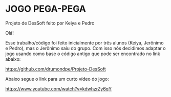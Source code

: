 # JOGO PEGA-PEGA
Projeto de DesSoft feito por Keiya e Pedro

Olá!

Esse trabalho/código foi feito inicialmente por três alunos (Keiya, Jerônimo e Pedro), mas o Jerônimo saiu do grupo.
Com isso nós decidimos adaptar o jogo usando como base o código antigo que pode ser encontrado no link abaixo:

https://github.com/drumondpe/Projeto-DesSoft

Abaixo segue o link para um curto vídeo do jogo:

https://www.youtube.com/watch?v=kdwhzrZy6qY

